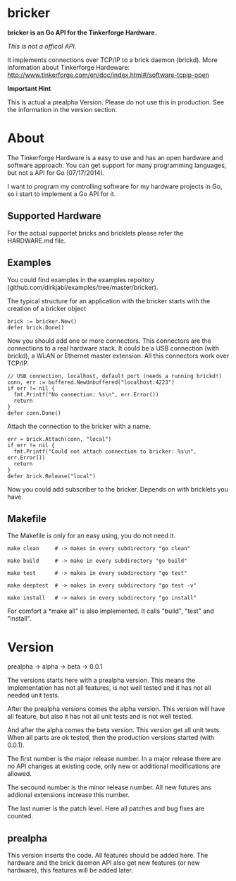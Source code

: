 bricker
=======

**bricker is an Go API for the Tinkerforge Hardware.**

*This is not a offical API.*

It implements connections over TCP/IP to a brick daemon (brickd).
More information about Tinkerforge Hardeware: http://www.tinkerforge.com/en/doc/index.html#/software-tcpip-open

**Important Hint**

This is actual a prealpha Version.
Please do not use this in production.
See the information in the version section.

# About

The Tinkerforge Hardware is a easy to use and has an open hardware and software approach.
You can get support for many programming languages, but not a API for Go (07/17/2014).

I want to program my controlling software for my hardware projects in Go, so i start to
implement a Go API for it.

## Supported Hardware

For the actual supportet bricks and bricklets please refer the HARDWARE.md file.

## Examples

You could find examples in the examples repoitory (github.com/dirkjabl/examples/tree/master/bricker).

The typical structure for an application with the bricker starts with the
creation of a bricker object

    brick := bricker.New()
    defer brick.Done() 

Now you should add one or more connectors.
This connectors are the connections to a real hardware stack.
It could be a USB connection (with brickd), a WLAN or Ethernet master extension.
All this connectors work over TCP/IP.

    // USB connection, localhost, default port (needs a running brickd!)
    conn, err := buffered.NewUnbuffered("localhost:4223")
    if err != nil {
      fmt.Printf("No connection: %s\n", err.Error())
      return
    }
    defer conn.Done()

Attach the connection to the bricker with a name.

    err = brick.Attach(conn, "local")
	if err != nil {
      fmt.Printf("Could not attach connection to bricker: %s\n", err.Error())
      return
    }
    defer brick.Release("local") 

Now you could add subscriber to the bricker.
Depends on with bricklets you have.

## Makefile

The Makefile is only for an easy using, you do not need it.

	make clean     # -> makes in every subdirectory "go clean"

	make build     # -> make in every subdirectory "go build"

    make test      # -> makes in every subdirectory "go test"

    make deeptest  # -> makes in every subdirectory "go test -v"

	make install   # -> makes in every subdirectory "go install"

For comfort a *make all" is also implemented. It calls "build", "test" and "install".

# Version

prealpha -> alpha -> beta -> 0.0.1

The versions starts here with a prealpha version.
This means the implementation has not all features,
is not well tested and it has not all needed unit tests.

After the prealpha versions comes the alpha version.
This version will have all feature, but also it has not all unit tests and is not well tested.

And after the alpha comes the beta version. This version get all unit tests.
When all parts are ok tested, then the production versions started (with 0.0.1).

The first number is the major release number.
In a major release there are no API changes at existing code, only new or additional modifications are allowed.

The secound number is the minor release number.
All new futures ans addional extensions increase this number.

The last numer is the patch level.
Here all patches and bug fixes are counted.

## prealpha
This version inserts the code. All features should be added here.
The hardware and the brick daemon API also get new features (or new hardware),
this features will be added later.